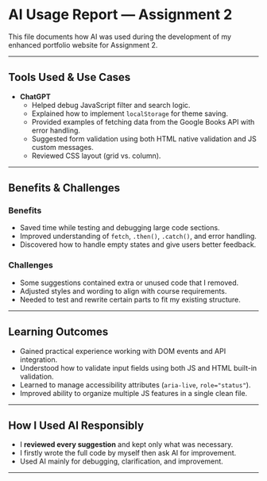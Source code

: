 # AI Usage Report — Assignment 2

This file documents how AI was used during the development of my enhanced portfolio website for Assignment 2.

---

## Tools Used & Use Cases
- **ChatGPT**
  - Helped debug JavaScript filter and search logic.
  - Explained how to implement `localStorage` for theme saving.
  - Provided examples of fetching data from the Google Books API with error handling.
  - Suggested form validation using both HTML native validation and JS custom messages.
  - Reviewed CSS layout (grid vs. column).

---

## Benefits & Challenges

### **Benefits**
- Saved time while testing and debugging large code sections.
- Improved understanding of `fetch`, `.then()`, `.catch()`, and error handling.
- Discovered how to handle empty states and give users better feedback.

### **Challenges**
- Some suggestions contained extra or unused code that I removed.
- Adjusted styles and wording to align with course requirements.
- Needed to test and rewrite certain parts to fit my existing structure.

---

## Learning Outcomes
- Gained practical experience working with DOM events and API integration.
- Understood how to validate input fields using both JS and HTML built-in validation.
- Learned to manage accessibility attributes (`aria-live`, `role="status"`).
- Improved ability to organize multiple JS features in a single clean file.

---

## How I Used AI Responsibly
- I **reviewed every suggestion** and kept only what was necessary.
- I firstly wrote the full code by myself then ask AI for improvement.
- Used AI mainly for debugging, clarification, and improvement.

---
